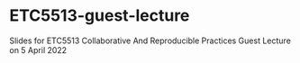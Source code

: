 # ETC5513-guest-lecture
Slides for ETC5513 Collaborative And Reproducible Practices Guest Lecture on 5 April 2022
